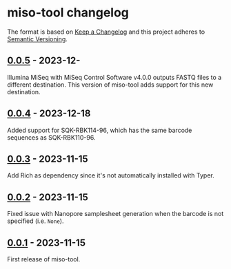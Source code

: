 # miso-tool changelog

The format is based on [Keep a Changelog](https://keepachangelog.com/en/1.0.0/)
and this project adheres to [Semantic Versioning](https://semver.org/spec/v2.0.0.html).

## [0.0.5](https://github.com/CFIA-NCFAD/miso-tool/releases/tag/0.0.5) - 2023-12-

Illumina MiSeq with MiSeq Control Software v4.0.0 outputs FASTQ files to a different destination. This version of miso-tool adds support for this new destination.

## [0.0.4](https://github.com/CFIA-NCFAD/miso-tool/releases/tag/0.0.4) - 2023-12-18

Added support for SQK-RBK114-96, which has the same barcode sequences as SQK-RBK110-96.

## [0.0.3](https://github.com/CFIA-NCFAD/miso-tool/releases/tag/0.0.3) - 2023-11-15

Add Rich as dependency since it's not automatically installed with Typer.

## [0.0.2](https://github.com/CFIA-NCFAD/miso-tool/releases/tag/0.0.2) - 2023-11-15

Fixed issue with Nanopore samplesheet generation when the barcode is not specified (i.e. `None`).

## [0.0.1](https://github.com/CFIA-NCFAD/miso-tool/releases/tag/0.0.1) - 2023-11-15

First release of miso-tool.
